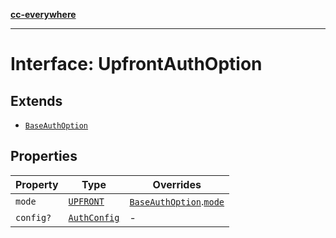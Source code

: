 [**cc-everywhere**](../../../../../index.md)

***

# Interface: UpfrontAuthOption

## Extends

- [`BaseAuthOption`](../../authentication-types/interfaces/base-auth-option.md)

## Properties

| Property | Type | Overrides |
| ------ | ------ | ------ |
| <a id="mode"></a> `mode` | [`UPFRONT`](../../authentication-types/enumerations/auth-mode.md#upfront) | [`BaseAuthOption`](../../authentication-types/interfaces/base-auth-option.md).[`mode`](../../authentication-types/interfaces/base-auth-option.md#mode) |
| <a id="config"></a> `config?` | [`AuthConfig`](../../authentication-types/interfaces/auth-config.md) | - |
